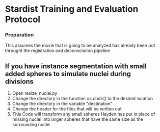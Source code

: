 # Stardist Training and Evaluation Protocol

### Preparation
This assumes the movie that is going to be analyzed has already been put throught the registration and deconvolution pipeline

## If you have instance segmentation with small added spheres to simulate nuclei during divisions
1. Open resize_nuclei.py
2. Change the directory in the function os.chdir() to the desired location
3. Change the directory in the variable "destination"
4. Change the header for the files that will be written out
5. This Code will transform any small spheres Hayden has put in place of missing nuclei into larger spheres that have the same size as the surrounding nuclei


